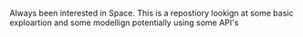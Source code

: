 Always been interested in Space. This is a repostiory lookign at some basic exploartion and some modellign potentially using some API's
